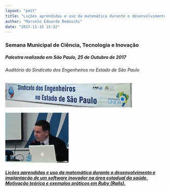 ```yaml
---
layout: "post"
title: "Lições aprendidas e uso da matemática durante o desenvolvimento e implantação de um software inovador"
author: "Marcelo Eduardo Redoschi"
date: "2017-11-15 15:32"
---
```


### Semana Municipal de Ciência, Tecnologia e Inovação

##### Palestra realizada em São Paulo, 25 de Outubro de 2017

###### Auditório do Sindicato dos Engenheiros no Estado de São Paulo

![Auditório do Sindicato dos Engenheiros no Estado de São Paulo](images/seesp_auditorium.png)

![Photo Marcelo 25 Oct 17](images/photo_marcelo_talk_25_oct_17.png)

##### [Lições aprendidas e uso da matemática durante o desenvolvimento e implantação de um software inovador na área estadual da saúde. Motivação teórica e exemplos práticos em Ruby (Rails).](https://github.com/meredoschi/meredoschi.github.io/blob/master/pdfs/licoes_aprendidas_e_uso_da_matematica.pdf)
